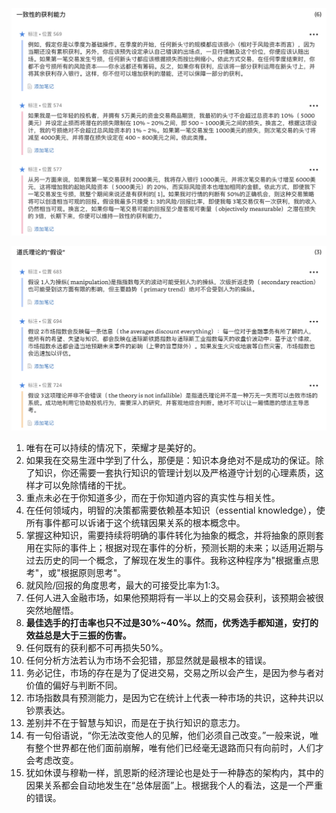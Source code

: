 ![](img/一致性的获利能力.jpeg)

![](img/道氏理论.jpeg)

1. 唯有在可以持续的情况下，荣耀才是美好的。
1. 如果我在交易生涯中学到了什么，那便是：知识本身绝对不是成功的保证。除了知识，你还需要一套执行知识的管理计划以及严格遵守计划的心理素质，这样才可以免除情绪的干扰。
1. 重点未必在于你知道多少，而在于你知道内容的真实性与相关性。
1. 在任何领域内，明智的决策都需要依赖基本知识（essential knowledge），使所有事件都可以诉诸于这个统辖因果关系的根本概念中。
1. 掌握这种知识，需要持续将明确的事件转化为抽象的概念，并将抽象的原则套用在实际的事件上；根据对现在事件的分析，预测长期的未来；以适用近期与过去历史的同一个概念，了解现在发生的事件。我称这种程序为"根据重点思考"，或"根据原则思考"。
1. 就风险/回报的角度思考，最大的可接受比率为1:3。
1. 任何人进入金融市场，如果他预期将有一半以上的交易会获利，该预期会被很突然地醒悟。
1. **最佳选手的打击率也只不过是30%~40%。然而，优秀选手都知道，安打的效益总是大于三振的伤害。**
1. 任何既有的获利都不可再损失50%。
1. 任何分析方法若认为市场不会犯错，那显然就是最根本的错误。
1. 务必记住，市场的存在是为了促进交易，交易之所以会产生，是因为参与者对价值的偏好与判断不同。
1. 市场指数具有预测能力，是因为它在统计上代表一种市场的共识，这种共识以钞票表达。
1. 差别并不在于智慧与知识，而是在于执行知识的意志力。
1. 有一句俗语说，“你无法改变他人的见解，他们必须自己改变。”一般来说，唯有整个世界都在他们面前崩解，唯有他们已经毫无退路而只有向前时，人们才会考虑改变。
1. 犹如休谟与穆勒一样，凯恩斯的经济理论也是处于一种静态的架构内，其中的因果关系都会自动地发生在“总体层面”上。根据我个人的看法，这是一个严重的错误。